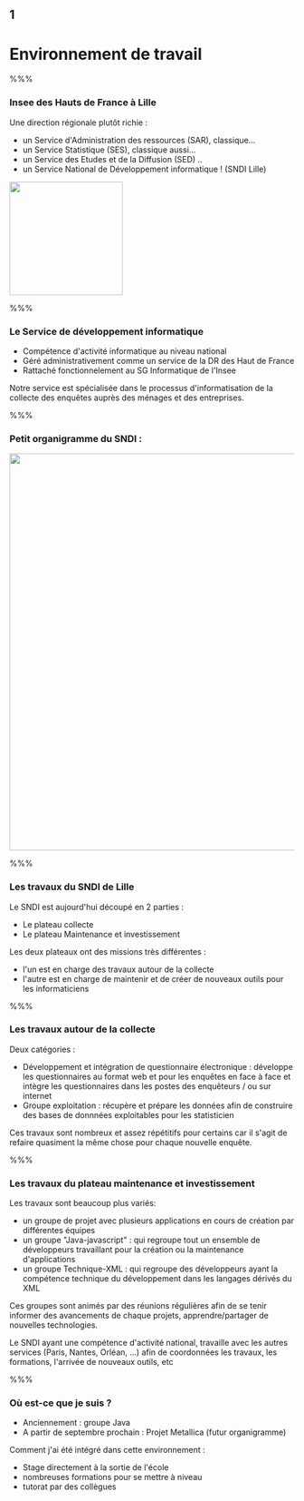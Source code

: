 <!-- .slide: data-background-image="images/ensai.png" data-background-size="600px" class="chapter" -->

## 1

<h1> Environnement de travail</h1>

%%%

<!-- .slide: class="slide" data-background-image="images/ensai.png" data-background-size="600px" -->

### Insee des Hauts de France à Lille

Une direction régionale plutôt richie :

- un Service d'Administration des ressources (SAR), classique...
- un Service Statistique (SES), classique aussi...
- un Service des Etudes et de la Diffusion (SED) ..
- un Service National de Développement informatique ! (SNDI Lille)

<div class="right">
	<img src="images/hauts-de-fr.png" width="200px" />
</div>

%%%

<!-- .slide: class="slide" data-background-image="images/ensai.png" data-background-size="600px" -->

### Le Service de développement informatique

- Compétence d'activité informatique au niveau national
- Géré administrativement comme un service de la DR des Haut de France
- Rattaché fonctionnelement au SG Informatique de l'Insee

Notre service est spécialisée dans le processus d'informatisation de la collecte des enquêtes auprès des ménages et des entreprises.

%%%

<!-- .slide: class="slide" data-background-image="images/ensai.png" data-background-size="600px" -->

### Petit organigramme du SNDI :

<div class="center">
	<img src="images/organigramme_old.jpg" width="700px" />
</div>

%%%

<!-- .slide: class="slide" data-background-image="images/ensai.png" data-background-size="600px" -->

### Les travaux du SNDI de Lille

Le SNDI est aujourd'hui découpé en 2 parties :

- Le plateau collecte
- Le plateau Maintenance et investissement

Les deux plateaux ont des missions très différentes :

- l'un est en charge des travaux autour de la collecte
- l'autre est en charge de maintenir et de créer de nouveaux outils pour les informaticiens

%%%

<!-- .slide: class="slide" data-background-image="images/ensai.png" data-background-size="600px" -->

### Les travaux autour de la collecte

Deux catégories :

- Développement et intégration de questionnaire électronique : développe les questionnaires au format web et pour les enquêtes en face à face et intègre les questionnaires dans les postes des enquêteurs / ou sur internet
- Groupe exploitation : récupère et prépare les données afin de construire des bases de donnnées exploitables pour les statisticien

Ces travaux sont nombreux et assez répétitifs pour certains car il s'agit de refaire quasiment la même chose pour chaque nouvelle enquête.

%%%

<!-- .slide: class="slide" data-background-image="images/ensai.png" data-background-size="600px" -->

### Les travaux du plateau maintenance et investissement

Les travaux sont beaucoup plus variés:

- un groupe de projet avec plusieurs applications en cours de création par différentes équipes
- un groupe "Java-javascript" : qui regroupe tout un ensemble de développeurs travaillant pour la création ou la maintenance d'applications
- un groupe Technique-XML : qui regroupe des développeurs ayant la compétence technique du développement dans les langages dérivés du XML

Ces groupes sont animés par des réunions régulières afin de se tenir informer des avancements de chaque projets, apprendre/partager de nouvelles technologies.

Le SNDI ayant une compétence d'activité national, travaille avec les autres services (Paris, Nantes, Orléan, ...) afin de coordonnées les travaux, les formations, l'arrivée de nouveaux outils, etc

%%%

<!-- .slide: class="slide" data-background-image="images/ensai.png" data-background-size="600px" -->

### Où est-ce que je suis ?

- Anciennement : groupe Java
- A partir de septembre prochain : Projet Metallica (futur organigramme)

Comment j'ai été intégré dans cette environnement :

- Stage directement à la sortie de l'école
- nombreuses formations pour se mettre à niveau
- tutorat par des collègues
